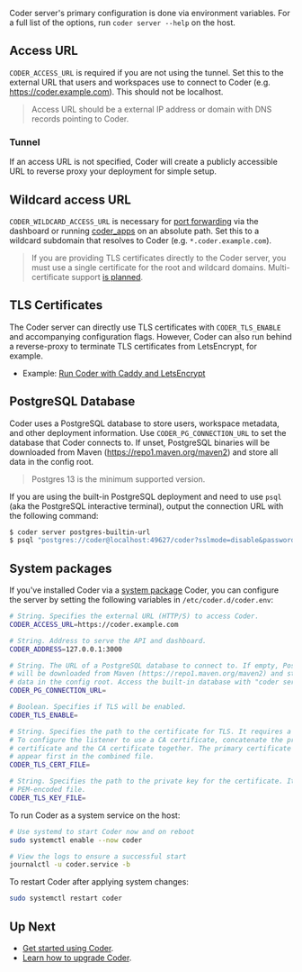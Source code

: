 Coder server's primary configuration is done via environment variables. For a full list
of the options, run `coder server --help` on the host.

## Access URL

`CODER_ACCESS_URL` is required if you are not using the tunnel. Set this to the external URL
that users and workspaces use to connect to Coder (e.g. https://coder.example.com). This
should not be localhost.

> Access URL should be a external IP address or domain with DNS records pointing to Coder.

### Tunnel

If an access URL is not specified, Coder will create
a publicly accessible URL to reverse proxy your deployment for simple setup.

## Wildcard access URL

`CODER_WILDCARD_ACCESS_URL` is necessary for [port forwarding](../networking/port-forwarding.md#dashboard)
via the dashboard or running [coder_apps](../templates.md#coder-apps) on an absolute path. Set this to a wildcard
subdomain that resolves to Coder (e.g. `*.coder.example.com`).

> If you are providing TLS certificates directly to the Coder server, you must use a single certificate for the
> root and wildcard domains. Multi-certificate support [is planned](https://github.com/coder/coder/pull/4150).

## TLS Certificates

The Coder server can directly use TLS certificates with `CODER_TLS_ENABLE` and accompanying configuration flags. However, Coder can also run behind a reverse-proxy to terminate TLS certificates from LetsEncrypt, for example.

- Example: [Run Coder with Caddy and LetsEncrypt](https://github.com/coder/coder/tree/main/examples/web-server/caddy)

## PostgreSQL Database

Coder uses a PostgreSQL database to store users, workspace metadata, and other deployment information.
Use `CODER_PG_CONNECTION_URL` to set the database that Coder connects to. If unset, PostgreSQL binaries will be
downloaded from Maven (https://repo1.maven.org/maven2) and store all data in the config root.

> Postgres 13 is the minimum supported version.

If you are using the built-in PostgreSQL deployment and need to use `psql` (aka
the PostgreSQL interactive terminal), output the connection URL with the following command:

```sh
$ coder server postgres-builtin-url
$ psql "postgres://coder@localhost:49627/coder?sslmode=disable&password=feU...yI1"
```

## System packages

If you've installed Coder via a [system package](../install/packages.md) Coder, you can
configure the server by setting the following variables in `/etc/coder.d/coder.env`:

```sh
# String. Specifies the external URL (HTTP/S) to access Coder.
CODER_ACCESS_URL=https://coder.example.com

# String. Address to serve the API and dashboard.
CODER_ADDRESS=127.0.0.1:3000

# String. The URL of a PostgreSQL database to connect to. If empty, PostgreSQL binaries
# will be downloaded from Maven (https://repo1.maven.org/maven2) and store all
# data in the config root. Access the built-in database with "coder server postgres-builtin-url".
CODER_PG_CONNECTION_URL=

# Boolean. Specifies if TLS will be enabled.
CODER_TLS_ENABLE=

# String. Specifies the path to the certificate for TLS. It requires a PEM-encoded file.
# To configure the listener to use a CA certificate, concatenate the primary
# certificate and the CA certificate together. The primary certificate should
# appear first in the combined file.
CODER_TLS_CERT_FILE=

# String. Specifies the path to the private key for the certificate. It requires a
# PEM-encoded file.
CODER_TLS_KEY_FILE=
```

To run Coder as a system service on the host:

```sh
# Use systemd to start Coder now and on reboot
sudo systemctl enable --now coder

# View the logs to ensure a successful start
journalctl -u coder.service -b
```

To restart Coder after applying system changes:

```sh
sudo systemctl restart coder
```

## Up Next

- [Get started using Coder](../quickstart.md).
- [Learn how to upgrade Coder](./upgrade.md).
